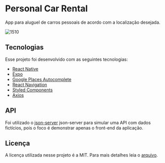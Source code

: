 # Personal Car Rental

App para aluguel de carros pessoais de acordo com a localização desejada.

![1510](https://user-images.githubusercontent.com/20714075/88745244-e5ee1c00-d11f-11ea-84c6-fbf43aa22ae3.png)


## Tecnologias
Esse projeto foi desenvolvido com as seguintes tecnologias:

- [React Native](https://facebook.github.io/react-native/)
- [Expo](https://expo.io/)
- [Google Places Autocomplete](https://github.com/FaridSafi/react-native-google-places-autocomplete)
- [React Navigation](https://github.com/react-navigation/react-navigation)
- [Styled Components](https://github.com/styled-components/styled-components)
- [Axios](https://github.com/axios/axios)

## API
Foi utilizado o [json-server](https://github.com/typicode/json-server) json-server para simular uma API com dados fictícios, pois o foco é demonstrar apenas o front-end da aplicação.

## Licença

A licença utilizada nesse projeto é a MIT. Para mais detalhes leia o [arquivo](./LICENSE).
